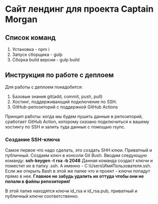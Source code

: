 # Сайт лендинг для проекта Captain Morgan

## Список команд

1. Установка - npm i
2. Запуск сборщика - gulp
3. Сборка build версии - gulp build

## Инструкция по работе с деплоем

Для работы с деплоем понадобится:
1. Базовые знания git(add, commit, push, pull)
2. Хостинг, поддерживающий подключение по SSH.
3. GitHub-репозиторий с поддержкой GitHub Actions

Принцип работы: когда мы будем пушить данные в репозиторий, сработает GitHub Action, которому сказано подключиться к вашему хостингу по SSH и залить туда данные с помощью rsync.

### Создание SSH-ключа

Самое первое что надо сделать, это создать SHH клюи. Приватный и публичный. Создаем ключ в консоли Git Bush. 
Вводим следующую команду: **ssh-keygen -t rsa -b 2048**
Данная команда создаст ключи и поместит их в папку .ssh. А именно - C:\Users\ИмяПользователя.ssh. 
Если же открыть Bash в этой же папке что и проект - ключи попадут прямо в нее. **Главное не забудь удалить их оттуда чтобы они не попали в файлы репозитория!**

В этой папке находятся ключи id_rsa и id_rsa.pub, приватный и публичный ключи соответственно.
